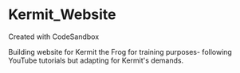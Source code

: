 # Kermit_Website
Created with CodeSandbox


Building website for Kermit the Frog for training purposes- following YouTube tutorials but adapting for Kermit's demands.
